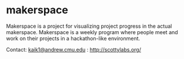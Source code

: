 makerspace
==========
Makerspace is a project for visualizing project progress in the actual makerspace. Makerspace is a weekly program where people meet and work on their projects in a hackathon-like environment.

Contact: 
<Kai Kang> kaik1@andrew.cmu.edu
<ScottyLabs>: http://scottylabs.org/
